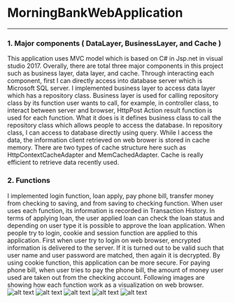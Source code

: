 # MorningBankWebApplication

-----------------------------
[//]: # (Image References)

[image1]: ./Output/1.PNG "Visualization"
[image2]: ./Output/2.PNG "New Images"
[image3]: ./Output/3.PNG "Classification for new images"
[image4]: ./Output/4.PNG "Accuracy for new images"
[image5]: ./Output/5.PNG "Top five classification for new images"
[image6]: ./Output/samples.png "All labels"

### 1. Major components ( DataLayer, BusinessLayer, and Cache )
This application uses MVC model which is based on C# in Jsp.net in visual studio 2017.
Overally, there are total three major components in this project such as business layer, data layer, and cache.
Through interacting each component, first I can directly access into database server which is Microsoft SQL server. 
I implemented business layer to access data layer which has a repository class. Business layer is used for calling repository class
by its function user wants to call, for example, in controller class, to interact between server and browser, HttpPost Action result 
function is used for each function. What it does is it defines business class to call the repository class which allows people to access the
database. In repository class, I can access to database directly using query. While I access the data, the information client retrieved on
web brower is stored in cache memory. There are two types of cache structure here such as HttpContextCacheAdapter and MemCachedAdapter. 
Cache is really efficient to retrieve data recently used. 

### 2. Functions
I implemented login function, loan apply, pay phone bill, transfer money from checking to saving, and from saving to checking function.
When user uses each function, its information is recorded in Transaction History. 
In terms of applying loan, the user applied loan can check the loan status and depending on user type it is possible to approve the loan
application. When people try to login, cookie and session function are applied to this application. First when user try to login on web browser, 
encrypted information is delivered to the server. If it is turned out to be valid such that user name and user password
are matched, then again it is decrypted. By using cookie function, this application can be more secure.
For paying phone bill, when user tries to pay the phone bill, the amount of money user used are taken out from the checking account.
Following images are showing how each function work as a visualization on web browser.
![alt text][image1]
![alt text][image1]
![alt text][image1]
![alt text][image1]
![alt text][image1]
